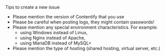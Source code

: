 Tips to create a new issue

- Please mention the version of Contentify that you use
- Please be careful when posting logs, they might contain passwords!
- Please mention any special environment characteristics. For example: 
    - using Windows instead of Linux,
    - using Nginx instead of Apache,
    - using MariaDB instead of MySQL+
- Please mention the type of hosting (shared hosting, virtual server, etc.)
